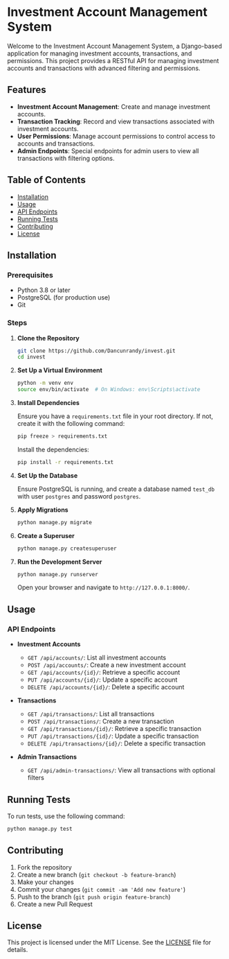 # Investment Account Management System

Welcome to the Investment Account Management System, a Django-based application for managing investment accounts, transactions, and permissions. This project provides a RESTful API for managing investment accounts and transactions with advanced filtering and permissions.

## Features

- **Investment Account Management**: Create and manage investment accounts.
- **Transaction Tracking**: Record and view transactions associated with investment accounts.
- **User Permissions**: Manage account permissions to control access to accounts and transactions.
- **Admin Endpoints**: Special endpoints for admin users to view all transactions with filtering options.

## Table of Contents

- [Installation](#installation)
- [Usage](#usage)
- [API Endpoints](#api-endpoints)
- [Running Tests](#running-tests)
- [Contributing](#contributing)
- [License](#license)

## Installation

### Prerequisites

- Python 3.8 or later
- PostgreSQL (for production use)
- Git

### Steps

1. **Clone the Repository**

   ```bash
   git clone https://github.com/Dancunrandy/invest.git
   cd invest
   ```

2. **Set Up a Virtual Environment**

   ```bash
   python -m venv env
   source env/bin/activate  # On Windows: env\Scripts\activate
   ```

3. **Install Dependencies**

   Ensure you have a `requirements.txt` file in your root directory. If not, create it with the following command:

   ```bash
   pip freeze > requirements.txt
   ```

   Install the dependencies:

   ```bash
   pip install -r requirements.txt
   ```

4. **Set Up the Database**

   Ensure PostgreSQL is running, and create a database named `test_db` with user `postgres` and password `postgres`.

5. **Apply Migrations**

   ```bash
   python manage.py migrate
   ```

6. **Create a Superuser**

   ```bash
   python manage.py createsuperuser
   ```

7. **Run the Development Server**

   ```bash
   python manage.py runserver
   ```

   Open your browser and navigate to `http://127.0.0.1:8000/`.

## Usage

### API Endpoints

- **Investment Accounts**
  - `GET /api/accounts/`: List all investment accounts
  - `POST /api/accounts/`: Create a new investment account
  - `GET /api/accounts/{id}/`: Retrieve a specific account
  - `PUT /api/accounts/{id}/`: Update a specific account
  - `DELETE /api/accounts/{id}/`: Delete a specific account

- **Transactions**
  - `GET /api/transactions/`: List all transactions
  - `POST /api/transactions/`: Create a new transaction
  - `GET /api/transactions/{id}/`: Retrieve a specific transaction
  - `PUT /api/transactions/{id}/`: Update a specific transaction
  - `DELETE /api/transactions/{id}/`: Delete a specific transaction

- **Admin Transactions**
  - `GET /api/admin-transactions/`: View all transactions with optional filters

## Running Tests

To run tests, use the following command:

```bash
python manage.py test
```

## Contributing

1. Fork the repository
2. Create a new branch (`git checkout -b feature-branch`)
3. Make your changes
4. Commit your changes (`git commit -am 'Add new feature'`)
5. Push to the branch (`git push origin feature-branch`)
6. Create a new Pull Request

## License

This project is licensed under the MIT License. See the [LICENSE](LICENSE) file for details.


